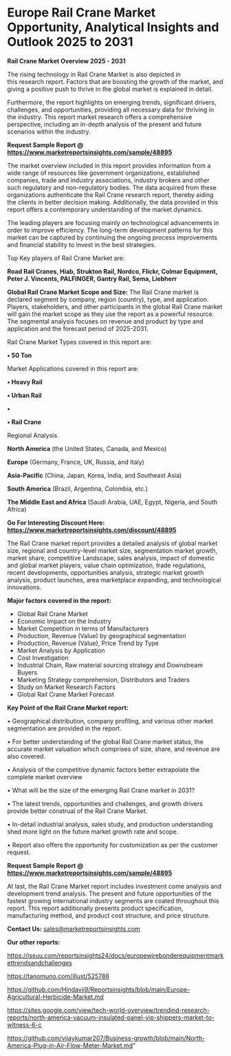 # Europe Rail Crane Market Opportunity, Analytical Insights and Outlook 2025 to 2031

<Strong> Rail Crane Market Overview 2025 - 2031</strong>

The rising technology in Rail Crane Market is also depicted in this research report. Factors that are boosting the growth of the market, and giving a positive push to thrive in the global market is explained in detail.

Furthermore, the report highlights on emerging trends, significant drivers, challenges, and opportunities, providing all necessary data for thriving in the industry. This report market research offers a comprehensive perspective, including an in-depth analysis of the present and future scenarios within the industry.

<strong>Request Sample Report @ <a href=https://www.marketreportsinsights.com/sample/48895>https://www.marketreportsinsights.com/sample/48895</a></strong>

The market overview included in this report provides information from a wide range of resources like government organizations, established companies, trade and industry associations, industry brokers and other such regulatory and non-regulatory bodies. The data acquired from these organizations authenticate the Rail Crane research report, thereby aiding the clients in better decision making. Additionally, the data provided in this report offers a contemporary understanding of the market dynamics.

The leading players are focusing mainly on technological advancements in order to improve efficiency. The long-term development patterns for this market can be captured by continuing the ongoing process improvements and financial stability to invest in the best strategies.

Top Key players of Rail Crane Market are:

<strong>Road Rail Cranes, Hiab, Strukton Rail, Nordco, Flickr, Colmar Equipment, Peter J. Vincents, PALFINGER, Gantry Rail, Sema, Liebherr</strong>

<strong><b>Global Rail Crane Market Scope and Size:</b></strong>
The Rail Crane market is declared segment by company, region (country), type, and application. Players, stakeholders, and other participants in the global Rail Crane market will gain the market scope as they use the report as a powerful resource. The segmental analysis focuses on revenue and product by type and application and the forecast period of 2025-2031.

Rail Crane Market Types covered in this report are:

<strong>•  50 Ton</strong>

Market Applications covered in this report are:

<strong>•  Heavy Rail

•  Urban Rail

•  

•  Rail Crane</strong> 

Regional Analysis

<strong>North America</strong> (the United States, Canada, and Mexico)

<strong>Europe</strong> (Germany, France, UK, Russia, and Italy)

<strong>Asia-Pacific</strong> (China, Japan, Korea, India, and Southeast Asia)

<strong>South America</strong> (Brazil, Argentina, Colombia, etc.)

<strong>The Middle East and Africa</strong> (Saudi Arabia, UAE, Egypt, Nigeria, and South Africa)

<strong>Go For Interesting Discount Here: <a href=https://www.marketreportsinsights.com/discount/48895>https://www.marketreportsinsights.com/discount/48895</a></strong>

The Rail Crane market report provides a detailed analysis of global market size, regional and country-level market size, segmentation market growth, market share, competitive Landscape, sales analysis, impact of domestic and global market players, value chain optimization, trade regulations, recent developments, opportunities analysis, strategic market growth analysis, product launches, area marketplace expanding, and technological innovations.

<strong><b>Major factors covered in the report:</b></strong>
<ul>
  <li>Global Rail Crane Market </li>
  <li>Economic Impact on the Industry</li>
  <li>Market Competition in terms of Manufacturers</li>
  <li>Production, Revenue (Value) by geographical segmentation</li>
  <li>Production, Revenue (Value), Price Trend by Type</li>
  <li>Market Analysis by Application</li>
  <li>Cost Investigation</li>
  <li>Industrial Chain, Raw material sourcing strategy and Downstream Buyers</li>
  <li>Marketing Strategy comprehension, Distributors and Traders</li>
  <li>Study on Market Research Factors</li>
  <li>Global Rail Crane Market Forecast</li>
</ul>

<strong><b>Key Point of the Rail Crane Market report:</b></strong>

• Geographical distribution, company profiling, and various other market segmentation are provided in the report.

• For better understanding of the global Rail Crane market status, the accurate market valuation which comprises of size, share, and revenue are also covered.

• Analysis of the competitive dynamic factors better extrapolate the complete market overview

• What will be the size of the emerging Rail Crane market in 2031?

• The latest trends, opportunities and challenges, and growth drivers provide better construal of the Rail Crane Market.

• In-detail industrial analysis, sales study, and production understanding shed more light on the future market growth rate and scope.

• Report also offers the opportunity for customization as per the customer request.

<strong>Request Sample Report @ <a href=https://www.marketreportsinsights.com/sample/48895>https://www.marketreportsinsights.com/sample/48895</a></strong>

At last, the Rail Crane Market report includes investment come analysis and development trend analysis. The present and future opportunities of the fastest growing international industry segments are coated throughout this report. This report additionally presents product specification, manufacturing method, and product cost structure, and price structure.

<strong>Contact Us:</strong>
sales@marketreportsinsights.com

<strong>Our other reports:</strong>

<a href=https://issuu.com/reportsinsights24/docs/europewirebonderequipmentmarkettrendsandchallenges>https://issuu.com/reportsinsights24/docs/europewirebonderequipmentmarkettrendsandchallenges</a>

<a href=https://tanomuno.com/illust/525786>https://tanomuno.com/illust/525786</a>

<a href=https://github.com/Hindavii9/Reportsinsights/blob/main/Europe-Agricultural-Herbicide-Market.md>https://github.com/Hindavii9/Reportsinsights/blob/main/Europe-Agricultural-Herbicide-Market.md</a>

<a href=https://sites.google.com/view/tech-world-overview/trendind-research-reports/north-america-vacuum-insulated-panel-vip-shippers-market-to-witness-6-c>https://sites.google.com/view/tech-world-overview/trendind-research-reports/north-america-vacuum-insulated-panel-vip-shippers-market-to-witness-6-c</a>

<a href=https://github.com/vijaykumar207/Business-growth/blob/main/North-America-Plug-in-Air-Flow-Meter-Market.md>https://github.com/vijaykumar207/Business-growth/blob/main/North-America-Plug-in-Air-Flow-Meter-Market.md</a>"
